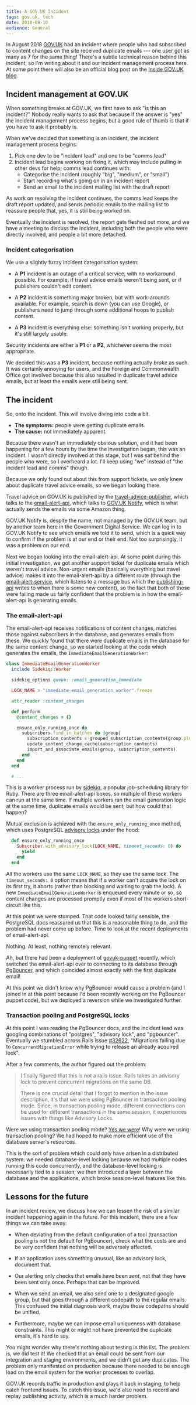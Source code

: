 ```yaml
---
title: A GOV.UK Incident
tags: gov.uk, tech
date: 2018-08-10
audience: General
---
```


In August 2018 [GOV.UK][] had an incident where people who had
subscribed to content changes on the site received duplicate emails
--- one user got as many as 7 for the same thing!  There's a subtle
technical reason behind this incident, so I'm writing about it and our
incident management process here.  At some point there will also be an
official blog post on the [Inside GOV.UK blog][].


Incident management at GOV.UK
-----------------------------

When something breaks at GOV.UK, we first have to ask "is this an
incident?"  Nobody really wants to ask that because if the answer is
"yes" the incident management process begins, but a good rule of thumb
is that if you have to ask it probably is.

When we've decided that something is an incident, the incident
management process begins:

1. Pick one dev to be "incident lead" and one to be "comms lead"
2. Incident lead begins working on fixing it, which may include
   pulling in other devs for help; comms lead continues with:
   - Categorise the incident (roughly "big", "medium", or "small")
   - Start recording what's going on in an incident report
   - Send an email to the incident mailing list with the draft report

As work on resolving the incident continues, the comms lead keeps the
draft report updated, and sends periodic emails to the mailing list to
reassure people that, yes, it is still being worked on.

Eventually the incident is resolved, the report gets fleshed out more,
and we have a meeting to discuss the incident, including both the
people who were directly involved, and people a bit more detached.


### Incident categorisation

We use a slightly fuzzy incident categorisation system:

- A **P1** incident is an outage of a critical service, with no
  workaround possible.  For example, if travel advice emails weren't
  being sent, or if publishers couldn't edit content.

- A **P2** incident is something major broken, but with work-arounds
  available.  For example, search is down (you can use Google), or
  publishers need to jump through some additional hoops to publish
  content.

- A **P3** incident is everything else: something isn't working
  properly, but it's still largely usable.

Security incidents are either a **P1** or a **P2**, whichever seems
the most appropriate.

We decided this was a **P3** incident, because nothing actually
*broke* as such.  It was certainly annoying for users, and the Foreign
and Commonwealth Office got involved because this also resulted in
duplicate travel advice emails, but at least the emails were still
being sent.


The incident
------------

So, onto the incident.  This will involve diving into code a bit.

- **The symptoms:** people were getting duplicate emails.
- **The cause:** not immediately apparent.

Because there wasn't an immediately obvious solution, and it had been
happening for a few hours by the time the investigation began, this
was an incident.  I wasn't directly involved at this stage, but I was
sat behind the people who were, so I overheard a lot.  I'll keep using
"we" instead of "the incident lead and comms" though.

Because we only found out about this from support tickets, we only
knew about duplicate travel advice emails, so we began looking there.

Travel advice on GOV.UK is published by the
[travel-advice-publisher][], which talks to the [email-alert-api][],
which talks to [GOV.UK Notify][], which is what actually sends the
emails via some Amazon thing.

GOV.UK Notify is, despite the name, not managed by the GOV.UK team,
but by another team here in the Government Digital Service.  We can
log in to GOV.UK Notify to see which emails we told it to send, which
is a quick way to confirm if the problem is at our end or their end.
Not too surprisingly, it was a problem on our end.

Next we began looking into the email-alert-api.  At some point during
this initial investigation, we got another support ticket for
duplicate emails which weren't travel advice.  Non-urgent emails
(basically everything but travel advice) makes it into the
email-alert-api by a different route (through the
[email-alert-service][], which listens to a message bus which the
[publishing-api][] writes to when there is some new content), so the
fact that both of these were failing made us fairly confident that the
problem is in how the email-alert-api is generating emails.

### The email-alert-api

The email-alert-api receives notifications of content changes, matches
those against subscribers in the database, and generates emails from
these.  We quickly found that there were duplicate emails in the
database for the same content change, so we started looking at the
code which generates the emails, the `ImmediateEmailGenerationWorker`:

```ruby
class ImmediateEmailGenerationWorker
  include Sidekiq::Worker

  sidekiq_options queue: :email_generation_immediate

  LOCK_NAME = "immediate_email_generation_worker".freeze

  attr_reader :content_changes

  def perform
    @content_changes = {}

    ensure_only_running_once do
      subscribers.find_in_batches do |group|
        subscription_contents = grouped_subscription_contents(group.pluck(:id))
        update_content_change_cache(subscription_contents)
        import_and_associate_emails(group, subscription_contents)
      end
    end
  end

  # ...
```

This is a worker process run by [sidekiq][], a popular job-scheduling
library for Ruby.  There are three email-alert-api boxes, so multiple
of these workers can run at the same time.  If multiple workers ran
the email generation logic at the same time, duplicate emails would be
sent; but how could that happen?

Mutual exclusion is achieved with the `ensure_only_running_once`
method, which uses PostgreSQL [advisory locks][] under the hood:

```ruby
  def ensure_only_running_once
    Subscriber.with_advisory_lock(LOCK_NAME, timeout_seconds: 0) do
      yield
    end
  end
```

All the workers use the same `LOCK_NAME`, so they use the same lock.
The `timeout_seconds: 0` option means that if a worker can't acquire
the lock on its first try, it aborts (rather than blocking and waiting
to grab the lock).  A new `ImmediateEmailGenerationWorker` is enqueued
every minute or so, so content changes are processed promptly even if
most of the workers short-circuit like this.

At this point we were stumped.  That code looked fairly sensible, the
PostgreSQL docs reassured us that this is a reasonable thing to do,
and the problem had never come up before.  Time to look at the recent
deployments of email-alert-api.

Nothing.  At least, nothing remotely relevant.

Ah, but there had been a deployment of [govuk-puppet][] recently,
which switched the email-alert-api over to connecting to its database
through [PgBouncer][], and which coincided almost exactly with the
first duplicate email!

At this point we didn't know why PgBouncer would cause a problem (and
I joined in at this point because I'd been recently working on the
PgBouncer puppet code), but we deployed a reversion while we
investigated further.

### Transaction pooling and PostgreSQL locks

At this point I was reading the PgBouncer docs, and the incident lead
was googling combinations of "postgres", "advisory lock", and
"pgbouncer".  Eventually we stumbled across Rails issue [#32622][],
"Migrations failing due to `ConcurrentMigrationError` while trying to
release an already acquired lock".

After a few comments, the author figured out the problem:

> I finally figured that this is not a rails issue. Rails takes an
> advisory lock to prevent concurrent migrations on the same DB.
>
> There is one crucial detail that I forgot to mention in the issue
> description, it's that we were using PgBouncer in transaction
> pooling mode. Since, in transaction pooling mode, different
> connections can be used for different transactions in the same
> session, it experiences issues with things like Advisory Locks.

Were we using transaction pooling mode?  [Yes we were][pp]!  Why were
we using transaction pooling?  We had hoped to make more efficient use
of the database server's resources.

This is the sort of problem which could only have arisen in a
distributed system: we needed database-level locking because we had
multiple nodes running this code concurrently, and the database-level
locking is necessarily tied to a session; we then introduced a layer
between the database and the applications, which broke session-level
features like this.


Lessons for the future
----------------------

In an incident review, we discuss how we can lessen the risk of a
similar incident happening again in the future.  For this incident,
there are a few things we can take away:

- When deviating from the default configuration of a tool (transaction
  pooling is not the default for PgBouncer), check what the costs are
  and be very confident that nothing will be adversely affected.

- If an application uses something unusual, like an advisory lock,
  document that.

- Our alerting only checks that emails have been *sent*, not that they
  have been sent only once.  Perhaps that can be improved.

- When we send an email, we also send one to a designated google
  group, but that goes through a different codepath to the regular
  emails.  This confused the initial diagnosis work, maybe those
  codepaths should be unified.

- Furthermore, maybe we can impose email uniqueness with database
  constraints.  This might or might not have prevented the duplicate
  emails, it's hard to say.

You might wonder why there's nothing about testing in this list.  The
problem is, we did test it!  We checked that an email could be sent
from our integration and staging environments, and we didn't get any
duplicates.  The problem only manifested on production because there
needed to be enough load on the email system for the worker processes
to overlap.

GOV.UK records traffic in production and plays it back in staging, to
help catch frontend issues.  To catch this issue, we'd also need to
record and replay publishing activity, which is a much harder problem.

[GOV.UK]: https://www.gov.uk
[Inside GOV.UK blog]: https://insidegovuk.blog.gov.uk
[travel-advice-publisher]: https://github.com/alphagov/travel-advice-publisher
[email-alert-api]: https://github.com/alphagov/email-alert-api
[GOV.UK Notify]: https://www.notifications.service.gov.uk/
[email-alert-service]: https://github.com/alphagov/email-alert-service
[publishing-api]: https://github.com/alphagov/publishing-api
[sidekiq]: https://github.com/mperham/sidekiq
[advisory locks]: https://www.postgresql.org/docs/9.6/static/explicit-locking.html#ADVISORY-LOCKS
[govuk-puppet]: https://github.com/alphagov/govuk-puppet
[PgBouncer]: https://pgbouncer.github.io/
[#32622]: https://github.com/rails/rails/issues/32622
[pp]: https://github.com/alphagov/govuk-puppet/blob/65e893e38b76ae2c1a2764df0ffd0d3324b51230/modules/govuk_pgbouncer/manifests/init.pp
